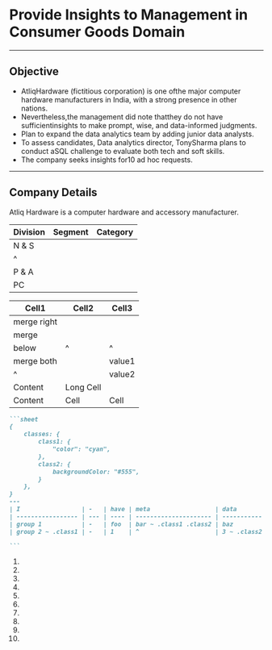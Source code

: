 # Provide Insights to Management in Consumer Goods Domain

---

## Objective

- AtliqHardware (fictitious corporation) is one ofthe major computer hardware manufacturers in India, with a strong presence in other nations.
- Nevertheless,the management did note thatthey do not have sufficientinsights to make prompt, wise, and data-informed judgments.
- Plan to expand the data analytics team by adding junior data analysts.
- To assess candidates, Data analytics director, TonySharma plans to conduct aSQL challenge to evaluate both tech and soft skills.
- The company seeks insights for10 ad hoc requests.

---

## Company Details

Atliq Hardware is a computer hardware and accessory manufacturer.

| Division | Segment | Category |
| -------- | ------- | -------- |
| N & S    |
| ^        |
| P & A    |
| PC       |

| Cell1       | Cell2     | Cell3  |
| ----------- | --------- | ------ |
| merge right |           |        |
| merge       |           |        |
| below       | ^         | ^      |
| merge both  |           | value1 |
| ^           |           | value2 |
| Content     | Long Cell |        |
| Content     | Cell      | Cell   |


````md
```sheet
{
    classes: { 
        class1: { 
            "color": "cyan",
        },
        class2: {
            backgroundColor: "#555",
        }
    },
}
---
| I                 | -   | have | meta                  | data        | too! |
| ----------------- | --- | ---- | --------------------- | ----------- | ---- |
| group 1           | -   | foo  | bar ~ .class1 .class2 | baz         | test |
| group 2 ~ .class1 | -   | 1    | ^                     | 3 ~ .class2 | 4    |

```
````

1.
2.
3.
4.
5.
6.
7.
8.
9.
10.
